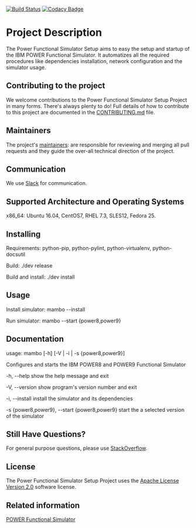[![Build Status](https://travis-ci.org/open-power-sdk/power-simulator.svg?branch=master)](https://travis-ci.org/open-power-sdk/power-simulator)
[![Codacy Badge](https://api.codacy.com/project/badge/Grade/8de3fc4949eb4392a5b6232b9928ce77)](https://www.codacy.com/app/rpsene/power-simulator?utm_source=github.com&amp;utm_medium=referral&amp;utm_content=open-power-sdk/power-simulator&amp;utm_campaign=Badge_Grade)

# Project Description
The Power Functional Simulator Setup aims to easy the setup and startup of the IBM POWER Functional Simulator. It automatizes all the required procedures like dependencies
installation, network configuration and the simulator usage.

## Contributing to the project
We welcome contributions to the Power Functional Simulator Setup Project in many forms. There's always plenty to do! Full details of how to contribute to this project are documented in the
[CONTRIBUTING.md](CONTRIBUTING.md) file.

## Maintainers
The project's [maintainers](MAINTAINERS.txt): are responsible for reviewing and merging all pull requests and they guide the over-all technical direction of the project.

## Communication <a name="communication"></a>
We use [Slack](https://toolsforpower.slack.org/) for communication.

## Supported Architecture and Operating Systems

x86_64: Ubuntu 16.04, CentOS7, RHEL 7.3, SLES12, Fedora 25.

## Installing

Requirements: python-pip, python-pylint, python-virtualenv, python-docsutil

Build: ./dev release

Build and install: ./dev install

## Usage

Install simulator: mambo --install

Run simulator: mambo --start {power8,power9}

## Documentation

usage: mambo [-h] [-V | -i | -s {power8,power9}]

Configures and starts the IBM POWER8 and POWER9 Functional Simulator

  -h, --help            show the help message and exit
  
  -V, --version         show program's version number and exit
  
  -i, --install         install the simulator and its dependencies
  
  -s {power8,power9}, --start {power8,power9}       start the a selected version of the simulator


## Still Have Questions?
For general purpose questions, please use [StackOverflow](http://stackoverflow.com/questions/tagged/toolsforpower).

## License <a name="license"></a>
The Power Functional Simulator Setup Project uses the [Apache License Version 2.0](LICENSE) software license.

## Related information
[POWER Functional Simulator](https://www-304.ibm.com/webapp/set2/sas/f/pwrfs/pwr9/home.html)
